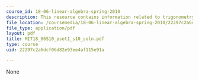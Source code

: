 ```yaml
---
course_id: 18-06-linear-algebra-spring-2010
description: This resource contains information related to trigonometry formulas.
file_location: /coursemedia/18-06-linear-algebra-spring-2010/22297c2a6dcf06d82e93ee4af115e91a_MIT18_06S10_pset1_s10_soln.pdf
file_type: application/pdf
layout: pdf
title: MIT18_06S10_pset1_s10_soln.pdf
type: course
uid: 22297c2a6dcf06d82e93ee4af115e91a

---
```

None